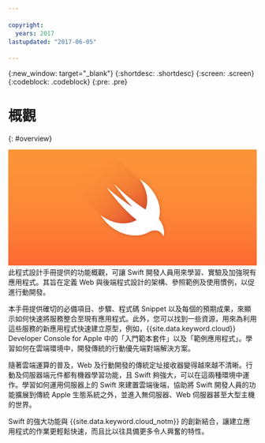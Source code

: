 ```yaml
---

copyright:
  years: 2017
lastupdated: "2017-06-05"

---
```

{:new_window: target="_blank"}
{:shortdesc: .shortdesc}
{:screen: .screen}
{:codeblock: .codeblock}
{:pre: .pre}

# 概觀
{: #overview}

![IBM Cloud](images/Swift_graphic.png)
<br>
此程式設計手冊提供的功能概觀，可讓 Swift 開發人員用來學習、實驗及加強現有應用程式。其旨在定義 Web 與後端程式設計的架構、參照範例及使用慣例，以促進行動開發。

本手冊提供確切的必備項目、步驟、程式碼 Snippet 以及每個的預期成果，來顯示如何快速將服務整合至現有應用程式。此外，您可以找到一些資源，用來為利用這些服務的新應用程式快速建立原型，例如，{{site.data.keyword.cloud}} Developer Console for Apple 中的「入門範本套件」以及「範例應用程式」。學習如何在雲端環境中，開發傳統的行動優先端對端解決方案。

隨著雲端運算的普及，Web 及行動開發的傳統定址接收器變得越來越不清晰。行動及伺服器端元件都有機器學習功能，且 Swift 夠強大，可以在這兩種環境中運作。學習如何運用伺服器上的 Swift 來建置雲端後端，協助將 Swift 開發人員的功能擴展到傳統 Apple 生態系統之外，並進入無伺服器、Web 伺服器甚至大型主機的世界。

Swift 的強大功能與 {{site.data.keyword.cloud_notm}} 的創新結合，讓建立應用程式的作業更輕鬆快速，而且比以往具備更多令人興奮的特性。
